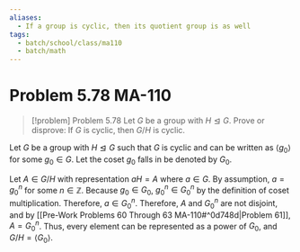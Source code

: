 ```yaml
---
aliases:
  - If a group is cyclic, then its quotient group is as well
tags:
  - batch/school/class/ma110
  - batch/math
---
```

# Problem 5.78 MA-110

> [!problem] Problem 5.78
> Let $G$ be a group with $H\trianglelefteq G$. Prove or disprove: If $G$ is cyclic, then $G/H$ is cyclic.

Let $G$ be a group with $H\trianglelefteq G$ such that $G$ is cyclic and can be written as $\langle g_{0}\rangle$ for some $g_{0} \in G$. Let the coset $g_{0}$ falls in be denoted by $G_{0}$.

Let $A \in G/H$ with representation $aH=A$ where $a \in G$. By assumption, $a=g_{0}^{n}$ for some $n \in \mathbb{Z}$. Because $g_{0} \in G_{0}$, $g_{0}^{n} \in G_{0}^{n}$ by the definition of coset multiplication. Therefore, $a \in G_{0}^{n}$. Therefore, $A$ and $G_{0}^{n}$ are not disjoint, and by [[Pre-Work Problems 60 Through 63 MA-110#^0d748d|Problem 61]], $A=G_{0}^{n}$. Thus, every element can be represented as a power of $G_{0}$, and $G/H=\langle G_{0}\rangle$. 